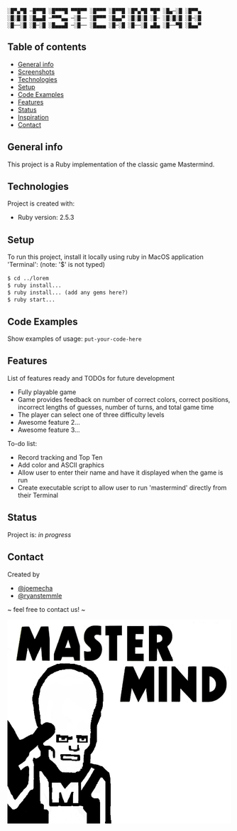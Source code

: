 ```
░█▀▄▀█ ─█▀▀█ ░█▀▀▀█ ▀▀█▀▀ ░█▀▀▀ ░█▀▀█ ░█▀▄▀█ ▀█▀ ░█▄─░█ ░█▀▀▄
░█░█░█ ░█▄▄█ ─▀▀▀▄▄ ─░█── ░█▀▀▀ ░█▄▄▀ ░█░█░█ ░█─ ░█░█░█ ░█─░█
░█──░█ ░█─░█ ░█▄▄▄█ ─░█── ░█▄▄▄ ░█─░█ ░█──░█ ▄█▄ ░█──▀█ ░█▄▄▀
```
## Table of contents
* [General info](#general-info)
* [Screenshots](#screenshots)
* [Technologies](#technologies)
* [Setup](#setup)
* [Code Examples](#code-examples)
* [Features](#features)
* [Status](#status)
* [Inspiration](#inspiration)
* [Contact](#contact)

## General info
This project is a Ruby implementation of the classic game Mastermind.

## Technologies
Project is created with:
* Ruby version: 2.5.3

## Setup
To run this project, install it locally using ruby in MacOS application 'Terminal':
(note: '$' is not typed)

```
$ cd ../lorem
$ ruby install...
$ ruby install... (add any gems here?)
$ ruby start...
```

## Code Examples
Show examples of usage:
`put-your-code-here`

## Features
List of features ready and TODOs for future development
* Fully playable game
* Game provides feedback on number of correct colors, correct positions, incorrect lengths of guesses, number of turns, and total game time
* The player can select one of three difficulty levels
* Awesome feature 2...
* Awesome feature 3...

To-do list:
* Record tracking and Top Ten
* Add color and ASCII graphics
* Allow user to enter their name and have it displayed when the game is run
* Create executable script to allow user to run 'mastermind' directly from their Terminal

## Status
Project is: _in progress_

## Contact
Created by
* [@joemecha](https://github.com/joemecha)
* [@ryanstemmle](https://github.com/r-stemmle)

~ feel free to contact us! ~

![Mastermind title image](/img/mastermind_graphic.jpg "Mastermind image")
